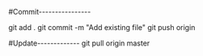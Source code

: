 #Commit----------------

git add .
git commit -m "Add existing file"
git push origin


#Update-------------
git pull origin master

